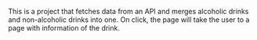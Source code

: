 This is a project that fetches data from an API and merges alcoholic drinks and non-alcoholic drinks into one. On click,
the page will take the user to a page with information of the drink.
